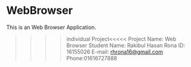 # WebBrowser
This is an Web Browser Application.
>>>>individual Project<<<<<
Project Name: Web Browser
Student Name: Rakibul Hasan Rona
ID: 16155026
E-mail: rhrona16@gmail.com
Phone:01616727888

